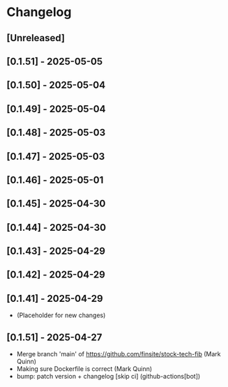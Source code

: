 # Changelog

## [Unreleased]

## [0.1.51] - 2025-05-05

## [0.1.50] - 2025-05-04

## [0.1.49] - 2025-05-04

## [0.1.48] - 2025-05-03

## [0.1.47] - 2025-05-03

## [0.1.46] - 2025-05-01

## [0.1.45] - 2025-04-30

## [0.1.44] - 2025-04-30

## [0.1.43] - 2025-04-29

## [0.1.42] - 2025-04-29

## [0.1.41] - 2025-04-29

- (Placeholder for new changes)

## [0.1.51] - 2025-04-27

- Merge branch 'main' of https://github.com/finsite/stock-tech-fib (Mark Quinn)
- Making sure Dockerfile is correct (Mark Quinn)
- bump: patch version + changelog [skip ci] (github-actions[bot])
